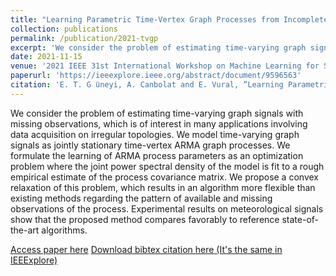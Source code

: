 ```yaml
---
title: "Learning Parametric Time-Vertex Graph Processes from Incomplete Realizations"
collection: publications
permalink: /publication/2021-tvgp
excerpt: 'We consider the problem of estimating time-varying graph signals with missing observations, which is of interest in many applications involving data acquisition on irregular topologies. We model time-varying graph signals as jointly stationary time-vertex ARMA graph processes. We formulate the learning of ARMA process parameters as an optimization problem where the joint power spectral density of the model is fit to a rough empirical estimate of the process covariance matrix. We propose a convex relaxation of this problem, which results in an algorithm more flexible than existing methods regarding the pattern of available and missing observations of the process. Experimental results on meteorological signals show that the proposed method compares favorably to reference state-of-the-art algorithms.'
date: 2021-11-15
venue: '2021 IEEE 31st International Workshop on Machine Learning for Signal Processing (MLSP)'
paperurl: 'https://ieeexplore.ieee.org/abstract/document/9596563'
citation: 'E. T. G ̈uneyi, A. Canbolat and E. Vural, ”Learning Parametric Time-Vertex Graph Processes from Incomplete Realizations,” 2021 IEEE 31st International Workshop on Machine Learning for Signal Processing (MLSP), 2021, pp. 1-6'
---
```


We consider the problem of estimating time-varying graph signals with missing observations, which is of interest in many applications involving data acquisition on irregular topologies. We model time-varying graph signals as jointly stationary time-vertex ARMA graph processes. We formulate the learning of ARMA process parameters as an optimization problem where the joint power spectral density of the model is fit to a rough empirical estimate of the process covariance matrix. We propose a convex relaxation of this problem, which results in an algorithm more flexible than existing methods regarding the pattern of available and missing observations of the process. Experimental results on meteorological signals show that the proposed method compares favorably to reference state-of-the-art algorithms.

[Access paper here](https://ieeexplore.ieee.org/abstract/document/9596563)
[Download bibtex citation here (It's the same in IEEExplore)](http://xhipin.github.io/files/tvgp2021.bib)


